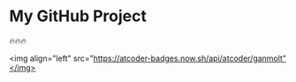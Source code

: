 # My GitHub Project

:fire::fire::fire:

<img align="left" src="https://atcoder-badges.now.sh/api/atcoder/ganmolt"</img>